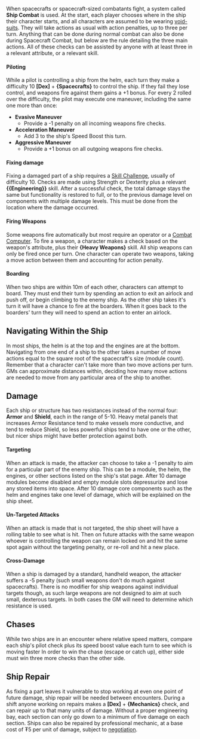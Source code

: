 When spacecrafts or spacecraft-sized combatants fight, a system called **Ship Combat** is used. At the start, each player chooses where in the ship their character starts, and all characters are assumed to be wearing [void-suits](../Setting/Technology.md#Void-Suits). They will take actions as usual with action penalties, up to three per turn. Anything that can be done during normal combat can also be done during Spacecraft Combat, but below are the rule detailing the three main actions. All of these checks can be assisted by anyone with at least three in a relevant attribute, or a relevant skill.
#### Piloting
While a pilot is controlling a ship from the helm, each turn they make a difficulty 10 **\[Dex\]** + **{Spacecrafts}** to control the ship. If they fail they lose control, and weapons fire against them gains a +1 bonus. For every 2 rolled over the difficulty, the pilot may execute one maneuver, including the same one more than once:
- **Evasive Maneuver**
    - Provide a -1 penalty on all incoming weapons fire checks.
- **Acceleration Maneuver**
    - Add 3 to the ship's Speed Boost this turn.
- **Aggressive Maneuver**
    - Provide a +1 bonus on all outgoing weapons fire checks.
#### Fixing damage
Fixing a damaged part of a ship requires a [Skill Challenge](../Rules/Checks.md#Multi-Turn%20Checks), usually of difficulty 10. Checks are made using Strength or Dexterity plus a relevant **{{Engineering}}** skill. After a successful check, the total damage stays the same but functionality is restored to full, or to the previous damage level on components with multiple damage levels. This must be done from the location where the damage occurred.
#### Firing Weapons
Some weapons fire automatically but most require an operator or a [Combat Computer](Modules.md#Combat%20Computer). To fire a weapon, a character makes a check based on the weapon's attribute, plus their **{Heavy Weapons}** skill. All ship weapons can only be fired once per turn. One character can operate two weapons, taking a move action between them and accounting for action penalty.
#### Boarding
When two ships are within 10m of each other, characters can attempt to board. They must end their turn by spending an action to exit an airlock and push off, or begin climbing to the enemy ship. As the other ship takes it's turn it will have a chance to fire at the boarders. When it goes back to the boarders' turn they will need to spend an action to enter an airlock. 
## Navigating Within the Ship
In most ships, the helm is at the top and the engines are at the bottom. Navigating from one end of a ship to the other takes a number of move actions equal to the square root of the spacecraft's size (module count). Remember that a character can't take more than two move actions per turn. GMs can approximate distances within, deciding how many move actions are needed to move from any particular area of the ship to another.
## Damage
Each ship or structure has two resistances instead of the normal four: **Armor** and **Shield**, each in the range of 5-10. Heavy metal panels that increases Armor Resistance tend to make vessels more conductive, and tend to reduce Shield, so less powerful ships tend to have one or the other, but nicer ships might have better protection against both.
#### Targeting
When an attack is made, the attacker can choose to take a -1 penalty to aim for a particular part of the enemy ship. This can be a module, the helm, the engines, or other sections listed on the ship's stat page.  After 10 damage modules become disabled and empty module slots depressurize and lose any stored items into space. After 10 damage core components such as the helm and engines take one level of damage, which will be explained on the ship sheet.
#### Un-Targeted Attacks
When an attack is made that is not targeted, the ship sheet will have a rolling table to see what is hit. Then on future attacks with the same weapon whoever is controlling the weapon can remain locked on and hit the same spot again without the targeting penalty, or re-roll and hit a new place.
#### Cross-Damage
When a ship is damaged by a standard, handheld weapon, the attacker suffers a -5 penalty (such small weapons don't do much against spacecrafts). There is no modifier for ship weapons against individual targets though, as such large weapons are not designed to aim at such small, dexterous targets. In both cases the GM will need to determine which resistance is used.
## Chases
While two ships are in an encounter where relative speed matters, compare each ship's pilot check plus its speed boost value each turn to see which is moving faster In order to win the chase (escape or catch up), either side must win three more checks than the other side.
## Ship Repair
As fixing a part leaves it vulnerable to stop working at even one point of future damage, ship repair will be needed between encounters. During a shift anyone working on repairs makes a **\[Dex\]** + **{Mechanics}** check, and can repair up to that many units of damage. Without a proper engineering bay, each section can only go down to a minimum of five damage on each section. Ships can also be repaired by professional mechanic, at a base cost of ₮5 per unit of damage, subject to [negotiation](/Rules/Downtime.md#Bargaining).